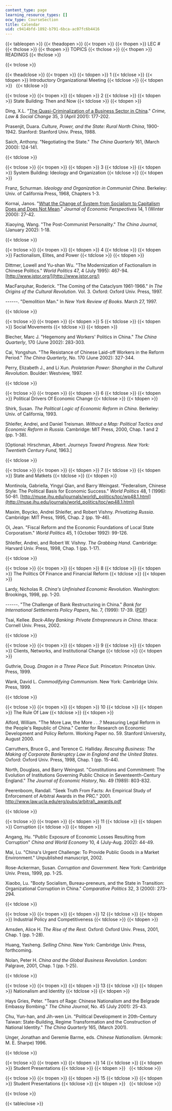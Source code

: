 ```yaml
---
content_type: page
learning_resource_types: []
ocw_type: CourseSection
title: Calendar
uid: c9414bfd-1892-b791-6bca-ac07fc6b4416
---
```


{{< tableopen >}}
{{< theadopen >}}
{{< tropen >}}
{{< thopen >}}
LEC #
{{< thclose >}}
{{< thopen >}}
TOPICS
{{< thclose >}}
{{< thopen >}}
READINGS
{{< thclose >}}

{{< trclose >}}

{{< theadclose >}}
{{< tropen >}}
{{< tdopen >}}
1
{{< tdclose >}}
{{< tdopen >}}
Introductory Organizational Meeting
{{< tdclose >}}
{{< tdopen >}}
 
{{< tdclose >}}

{{< trclose >}}
{{< tropen >}}
{{< tdopen >}}
2
{{< tdclose >}}
{{< tdopen >}}
State Building: Then and Now
{{< tdclose >}}
{{< tdopen >}}


Ding, X.L. "[The Quasi-Criminalization of a Business Sector in China](http://link.springer.com/journal/10611)." _Crime, Law & Social Change_ 35, 3 (April 2001): 177-202.

Prasenjit, Duara. _Culture, Power, and the State: Rural North China_, 1900-1942. Stanford: Stanford Univ. Press, 1988.

Saich, Anthony. "Negotiating the State." _The China Quarterly_ 161, (March 2000): 124-141.


{{< tdclose >}}

{{< trclose >}}
{{< tropen >}}
{{< tdopen >}}
3
{{< tdclose >}}
{{< tdopen >}}
System Building: Ideology and Organization
{{< tdclose >}}
{{< tdopen >}}


Franz, Schurman. _Ideology and Organization in Communist China_. Berkeley: Univ. of California Press, 1968, Chapters 1-3.

Kornai, Janos. "[What the Change of System from Socialism to Capitalism Does and Does Not Mean](http://www.jstor.org/pss/2647049)." _Journal of Economic Perspectives_ 14, 1 (Winter 2000): 27-42.

Xiaoying, Wang. "The Post-Communist Personality." _The China Journal_, (January 2002): 1-18.


{{< tdclose >}}

{{< trclose >}}
{{< tropen >}}
{{< tdopen >}}
4
{{< tdclose >}}
{{< tdopen >}}
Factionalism, Elites, and Power
{{< tdclose >}}
{{< tdopen >}}


Dittmer, Lowell and Yu-shan Wu. "The Modernization of Factionalism in Chinese Politics." _World Politics_ 47, 4 (July 1995): 467-94. [http://www.jstor.org/](http://www.jstor.org/)

MacFarquhar, Roderick. "The Coming of the Cataclysm 1961-1966." _In The Origins of the Cultural Revolution_. Vol. 3. Oxford: Oxford Univ. Press, 1997.

\------. "Demolition Man." In _New York Review of Books_. March 27, 1997.


{{< tdclose >}}

{{< trclose >}}
{{< tropen >}}
{{< tdopen >}}
5
{{< tdclose >}}
{{< tdopen >}}
Social Movements
{{< tdclose >}}
{{< tdopen >}}


Blecher, Marc J. "Hegemony and Workers' Politics in China." _The China Quarterly_, 170 (June 2002): 283-303.

Cai, Yongshun. "The Resistance of Chinese Laid-off Workers in the Reform Period." _The China Quarterly_, No. 170 (June 2002): 327-344.

Perry, Elizabeth J., and Li Xun. _Proletarian Power: Shanghai in the Cultural Revolution_. Boulder: Westview, 1997.


{{< tdclose >}}

{{< trclose >}}
{{< tropen >}}
{{< tdopen >}}
6
{{< tdclose >}}
{{< tdopen >}}
Political Drivers Of Economic Change
{{< tdclose >}}
{{< tdopen >}}


Shirk, Susan. _The Political Logic of Economic Reform in China_. Berkeley: Univ. of California, 1993.

Shleifer, Andrei, and Daniel Treisman. _Without a Map: Political Tactics and Economic Reform in Russia_. Cambridge: MIT Press, 2000, Chap. 1 and 2 (pp. 1-38).

\[Optional: Hirschman, Albert. _Journeys Toward Progress. New York: Twentieth Century Fund_, 1963.\]


{{< tdclose >}}

{{< trclose >}}
{{< tropen >}}
{{< tdopen >}}
7
{{< tdclose >}}
{{< tdopen >}}
State and Matkets
{{< tdclose >}}
{{< tdopen >}}


Montinola, Gabriella, Yingyi Qian, and Barry Weingast. "Federalism, Chinese Style: The Political Basis for Economic Success." _World Politics_ 48, 1 (1996): 50-81. [http://muse.jhu.edu/journals/world\_politics/toc/wp48.1.html](http://muse.jhu.edu/journals/world_politics/toc/wp48.1.html)

Maxim, Boycko, Andrei Shleifer, and Robert Vishny. _Privatizing Russia_. Cambridge: MIT Press, 1995, Chap. 2 (pp. 19-46).

Oi, Jean. "Fiscal Reform and the Economic Foundations of Local State Corporatism." _World Politics_ 45, 1 (October 1992): 99-126.

Shleifer, Andrei, and Robert W. Vishny. _The Grabbing Hand_. Cambridge: Harvard Univ. Press, 1998, Chap. 1 (pp. 1-17).


{{< tdclose >}}

{{< trclose >}}
{{< tropen >}}
{{< tdopen >}}
8
{{< tdclose >}}
{{< tdopen >}}
The Politics Of Finance and Financial Reform
{{< tdclose >}}
{{< tdopen >}}


Lardy, Nicholas R. _China's Unfinished Economic Revolution_. Washington: Brookings, 1998, pp. 1-20.

\------. "The Challenge of Bank Restructuring in China." _Bank for International Settlements Policy Papers_, No. 7, (1999): 17-39. ([PDF](http://www.bis.org/publ/plcy07a.pdf))

Tsai, Kellee. _Back-Alley Banking: Private Entrepreneurs in China_. Ithaca: Cornell Univ. Press, 2002.


{{< tdclose >}}

{{< trclose >}}
{{< tropen >}}
{{< tdopen >}}
9
{{< tdclose >}}
{{< tdopen >}}
Clients, Networks, and Institutional Change
{{< tdclose >}}
{{< tdopen >}}


Guthrie, Doug. _Dragon in a Three Piece Suit_. Princeton: Princeton Univ. Press, 1999.

Wank, David L. _Commodifying Communism_. New York: Cambridge Univ. Press, 1999.


{{< tdclose >}}

{{< trclose >}}
{{< tropen >}}
{{< tdopen >}}
10
{{< tdclose >}}
{{< tdopen >}}
The Rule Of Law
{{< tdclose >}}
{{< tdopen >}}


Alford, William. "The More Law, the More . . .? Measuring Legal Reform in the People's Republic of China." Center for Research on Economic Development and Policy Reform. Working Paper no. 59. Stanford University, August 2000.

Carruthers, Bruce G., and Terence C. Halliday. _Rescuing Business: The Making of Corporate Bankruptcy Law in England and the United States_. Oxford: Oxford Univ. Press, 1998, Chap. 1 (pp. 15-44).

North, Douglass, and Barry Weingast. "Constitutions and Commitment: The Evolution of Institutions Governing Public Choice in Seventeenth-Century England." _The Journal of Economic History_, No. 49 (1989): 803-832.

Peerenboom, Randall. "Seek Truth From Facts: An Empirical Study of Enforcement of Arbitral Awards in the PRC." 2001. http://www.law.ucla.edu/erg/pubs/arbitral\_awards.pdf


{{< tdclose >}}

{{< trclose >}}
{{< tropen >}}
{{< tdopen >}}
11
{{< tdclose >}}
{{< tdopen >}}
Corruption
{{< tdclose >}}
{{< tdopen >}}


Angang, Hu. "Public Exposure of Economic Losses Resulting from Corruption" _China and World Economy_ 10, 4 (July-Aug. 2002): 44-49.

Mai, Lu. "China's Urgent Challenge: To Provide Public Goods in a Market Environment." Unpublished manuscript, 2002.

Rose-Ackerman, Susan. _Corruption and Government_. New York: Cambridge Univ. Press, 1999, pp. 1-25.

Xiaobo, Lu. "Booty Socialism, Bureau-preneurs, and the State in Transition: Organizational Corruption in China." _Comparative Politics_ 32, 3 (2000): 273-294.


{{< tdclose >}}

{{< trclose >}}
{{< tropen >}}
{{< tdopen >}}
12
{{< tdclose >}}
{{< tdopen >}}
Industrial Policy and Competitiveness
{{< tdclose >}}
{{< tdopen >}}


Amsden, Alice H. _The Rise of the Rest._ Oxford: Oxford Univ. Press, 2001, Chap. 1 (pp. 1-28).

Huang, Yasheng. _Selling China_. New York: Cambridge Univ. Press, forthcoming.

Nolan, Peter H. _China and the Global Business Revolution_. London: Palgrave, 2001, Chap. 1 (pp. 1-25).


{{< tdclose >}}

{{< trclose >}}
{{< tropen >}}
{{< tdopen >}}
13
{{< tdclose >}}
{{< tdopen >}}
Nationalism and Identity
{{< tdclose >}}
{{< tdopen >}}


Hays Gries, Peter. "Tears of Rage: Chinese Nationalism and the Belgrade Embassy Bombing." _The China Journal_, No. 45 (July 2001): 25-43.

Chu, Yun-han, and Jih-wen Lin. "Political Development in 20th-Century Taiwan: State-Building, Regime Transformation and the Construction of National Identity." _The China Quarterly_ 165, (March 2001).

Unger, Jonathan and Geremie Barme, eds. _Chinese Nationalism_. (Armonk: M. E. Sharpe) 1996.


{{< tdclose >}}

{{< trclose >}}
{{< tropen >}}
{{< tdopen >}}
14
{{< tdclose >}}
{{< tdopen >}}
Student Presentations
{{< tdclose >}}
{{< tdopen >}}
 
{{< tdclose >}}

{{< trclose >}}
{{< tropen >}}
{{< tdopen >}}
15
{{< tdclose >}}
{{< tdopen >}}
Student Presentations
{{< tdclose >}}
{{< tdopen >}}
 
{{< tdclose >}}

{{< trclose >}}

{{< tableclose >}}